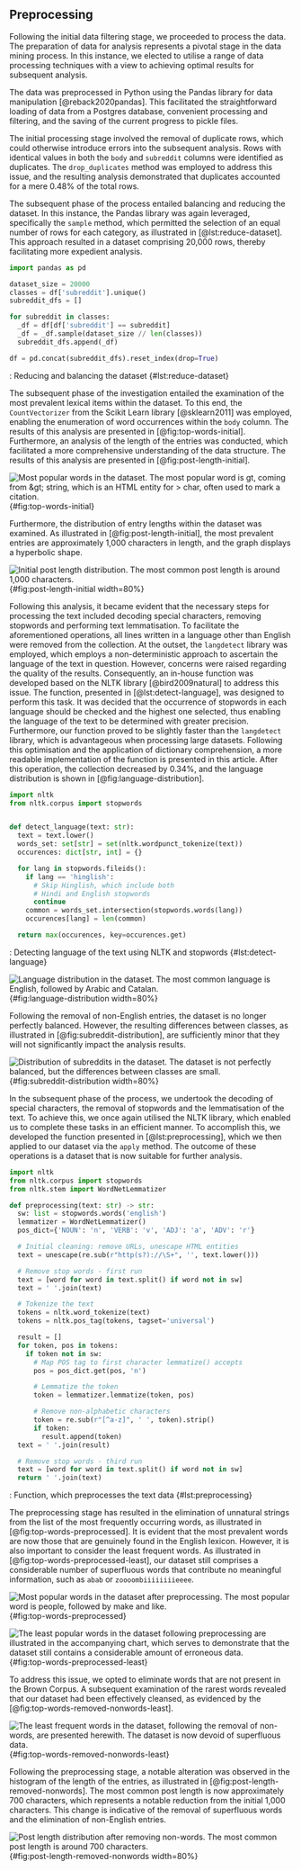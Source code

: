## Preprocessing

Following the initial data filtering stage, we proceeded to process the data. The preparation of data for analysis represents a pivotal stage in the data mining process. In this instance, we elected to utilise a range of data processing techniques with a view to achieving optimal results for subsequent analysis.

The data was preprocessed in Python using the Pandas library for data manipulation [@reback2020pandas]. This facilitated the straightforward loading of data from a Postgres database, convenient processing and filtering, and the saving of the current progress to pickle files.

The initial processing stage involved the removal of duplicate rows, which could otherwise introduce errors into the subsequent analysis. Rows with identical values in both the `body` and `subreddit` columns were identified as duplicates. The `drop_duplicates` method was employed to address this issue, and the resulting analysis demonstrated that duplicates accounted for a mere 0.48% of the total rows.

The subsequent phase of the process entailed balancing and reducing the dataset. In this instance, the Pandas library was again leveraged, specifically the `sample` method, which permitted the selection of an equal number of rows for each category, as illustrated in [@lst:reduce-dataset]. This approach resulted in a dataset comprising 20,000 rows, thereby facilitating more expedient analysis.

```python
import pandas as pd

dataset_size = 20000
classes = df['subreddit'].unique()
subreddit_dfs = []

for subreddit in classes:
  _df = df[df['subreddit'] == subreddit]
  _df = _df.sample(dataset_size // len(classes))
  subreddit_dfs.append(_df)

df = pd.concat(subreddit_dfs).reset_index(drop=True)
```

: Reducing and balancing the dataset {#lst:reduce-dataset}

The subsequent phase of the investigation entailed the examination of the most prevalent lexical items within the dataset. To this end, the `CountVectorizer` from the Scikit Learn library [@sklearn2011] was employed, enabling the enumeration of word occurrences within the `body` column. The results of this analysis are presented in [@fig:top-words-initial]. Furthermore, an analysis of the length of the entries was conducted, which facilitated a more comprehensive understanding of the data structure. The results of this analysis are presented in [@fig:post-length-initial].

![Most popular words in the dataset. The most popular word is `gt`, coming from `&gt;` string, which is an HTML entity for `>` char, often used to mark a citation.](images/top_words_initial.png){#fig:top-words-initial}

Furthermore, the distribution of entry lengths within the dataset was examined. As illustrated in [@fig:post-length-initial], the most prevalent entries are approximately 1,000 characters in length, and the graph displays a hyperbolic shape.

![Initial post length distribution. The most common post length is around 1,000 characters.](images/post_length_initial.png){#fig:post-length-initial width=80%}

Following this analysis, it became evident that the necessary steps for processing the text included decoding special characters, removing stopwords and performing text lemmatisation. To facilitate the aforementioned operations, all lines written in a language other than English were removed from the collection. At the outset, the `langdetect` library was employed, which employs a non-deterministic approach to ascertain the language of the text in question. However, concerns were raised regarding the quality of the results. Consequently, an in-house function was developed based on the NLTK library [@bird2009natural] to address this issue. The function, presented in [@lst:detect-language], was designed to perform this task. It was decided that the occurrence of stopwords in each language should be checked and the highest one selected, thus enabling the language of the text to be determined with greater precision. Furthermore, our function proved to be slightly faster than the `langdetect` library, which is advantageous when processing large datasets. Following this optimisation and the application of dictionary comprehension, a more readable implementation of the function is presented in this article. After this operation, the collection decreased by 0.34%, and the language distribution is shown in [@fig:language-distribution].

```python
import nltk
from nltk.corpus import stopwords


def detect_language(text: str):
  text = text.lower()
  words_set: set[str] = set(nltk.wordpunct_tokenize(text))
  occurences: dict[str, int] = {}

  for lang in stopwords.fileids():
    if lang == 'hinglish':
      # Skip Hinglish, which include both
      # Hindi and English stopwords
      continue
    common = words_set.intersection(stopwords.words(lang))
    occurences[lang] = len(common)

  return max(occurences, key=occurences.get)
```

: Detecting language of the text using NLTK and stopwords {#lst:detect-language}

![Language distribution in the dataset. The most common language is English, followed by Arabic and Catalan.](images/language_distribution.png){#fig:language-distribution width=80%}

Following the removal of non-English entries, the dataset is no longer perfectly balanced. However, the resulting differences between classes, as illustrated in [@fig:subreddit-distribution], are sufficiently minor that they will not significantly impact the analysis results.

![Distribution of subreddits in the dataset. The dataset is not perfectly balanced, but the differences between classes are small.](images/subreddit_distribution.png){#fig:subreddit-distribution width=80%}

In the subsequent phase of the process, we undertook the decoding of special characters, the removal of stopwords and the lemmatisation of the text. To achieve this, we once again utilised the NLTK library, which enabled us to complete these tasks in an efficient manner. To accomplish this, we developed the function presented in [@lst:preprocessing], which we then applied to our dataset via the `apply` method. The outcome of these operations is a dataset that is now suitable for further analysis.

```python
import nltk
from nltk.corpus import stopwords
from nltk.stem import WordNetLemmatizer

def preprocessing(text: str) -> str:
  sw: list = stopwords.words('english')
  lemmatizer = WordNetLemmatizer()
  pos_dict={'NOUN': 'n', 'VERB': 'v', 'ADJ': 'a', 'ADV': 'r'}

  # Initial cleaning: remove URLs, unescape HTML entities
  text = unescape(re.sub(r"http(s?)://\S+", '', text.lower()))

  # Remove stop words - first run
  text = [word for word in text.split() if word not in sw]
  text = ' '.join(text)

  # Tokenize the text
  tokens = nltk.word_tokenize(text)
  tokens = nltk.pos_tag(tokens, tagset='universal')

  result = []
  for token, pos in tokens:
    if token not in sw:
      # Map POS tag to first character lemmatize() accepts
      pos = pos_dict.get(pos, 'n')

      # Lemmatize the token
      token = lemmatizer.lemmatize(token, pos)

      # Remove non-alphabetic characters
      token = re.sub(r"[^a-z]", ' ', token).strip()
      if token:
        result.append(token)
  text = ' '.join(result)

  # Remove stop words - third run
  text = [word for word in text.split() if word not in sw]
  return ' '.join(text)
```

: Function, which preprocesses the text data {#lst:preprocessing}

The preprocessing stage has resulted in the elimination of unnatural strings from the list of the most frequently occurring words, as illustrated in [@fig:top-words-preprocessed]. It is evident that the most prevalent words are now those that are genuinely found in the English lexicon. However, it is also important to consider the least frequent words. As illustrated in [@fig:top-words-preprocessed-least], our dataset still comprises a considerable number of superfluous words that contribute no meaningful information, such as `abab` or `zoooombiiiiiiiieeee`.

![Most popular words in the dataset after preprocessing. The most popular word is `people`, followed by `make` and `like`.](images/top_words_preprocessed.png){#fig:top-words-preprocessed}

![The least popular words in the dataset following preprocessing are illustrated in the accompanying chart, which serves to demonstrate that the dataset still contains a considerable amount of erroneous data.](images/top_words_preprocessed_least.png){#fig:top-words-preprocessed-least}

To address this issue, we opted to eliminate words that are not present in the Brown Corpus. A subsequent examination of the rarest words revealed that our dataset had been effectively cleansed, as evidenced by the [@fig:top-words-removed-nonwords-least].

![The least frequent words in the dataset, following the removal of non-words, are presented herewith. The dataset is now devoid of superfluous data.](images/top_words_removed_nonwords_least.png){#fig:top-words-removed-nonwords-least}

Following the preprocessing stage, a notable alteration was observed in the histogram of the length of the entries, as illustrated in [@fig:post-length-removed-nonwords]. The most common post length is now approximately 700 characters, which represents a notable reduction from the initial 1,000 characters. This change is indicative of the removal of superfluous words and the elimination of non-English entries.

![Post length distribution after removing non-words. The most common post length is around 700 characters.](images/post_length_removed_nonwords.png){#fig:post-length-removed-nonwords width=80%}
